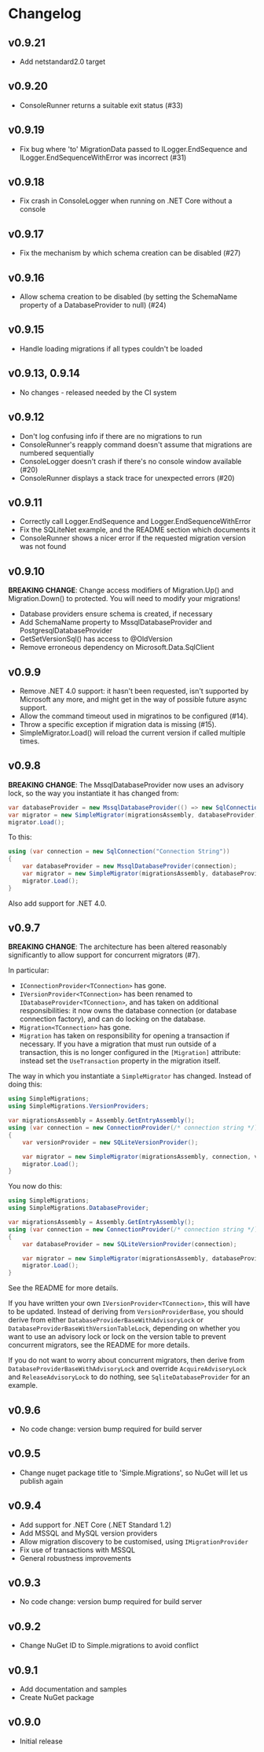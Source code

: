 Changelog
=========

v0.9.21
-------

 - Add netstandard2.0 target

v0.9.20
-------

 - ConsoleRunner returns a suitable exit status (#33)

v0.9.19
-------

 - Fix bug where 'to' MigrationData passed to ILogger.EndSequence and ILogger.EndSequenceWithError was incorrect (#31)

v0.9.18
-------

 - Fix crash in ConsoleLogger when running on .NET Core without a console

v0.9.17
-------

 - Fix the mechanism by which schema creation can be disabled (#27)

v0.9.16
-------

 - Allow schema creation to be disabled (by setting the SchemaName property of a DatabaseProvider to null) (#24)

v0.9.15
-------

 - Handle loading migrations if all types couldn't be loaded

v0.9.13, 0.9.14
---------------

 - No changes - released needed by the CI system

v0.9.12
-------

 - Don't log confusing info if there are no migrations to run
 - ConsoleRunner's reapply command doesn't assume that migrations are numbered sequentially
 - ConsoleLogger doesn't crash if there's no console window available (#20)
 - ConsoleRunner displays a stack trace for unexpected errors (#20)

v0.9.11
-------

 - Correctly call Logger.EndSequence and Logger.EndSequenceWithError
 - Fix the SQLiteNet example, and the README section which documents it
 - ConsoleRunner shows a nicer error if the requested migration version was not found

v0.9.10
-------

**BREAKING CHANGE**: Change access modifiers of Migration.Up() and Migration.Down() to protected. You will need to modify your migrations!

 - Database providers ensure schema is created, if necessary
 - Add SchemaName property to MssqlDatabaseProvider and PostgresqlDatabaseProvider
 - GetSetVersionSql() has access to @OldVersion
 - Remove erroneous dependency on Microsoft.Data.SqlClient

v0.9.9
------

 - Remove .NET 4.0 support: it hasn't been requested, isn't supported by Microsoft any more, and might get in the way of possible future async support.
 - Allow the command timeout used in migratinos to be configured (#14).
 - Throw a specific exception if migration data is missing (#15).
 - SimpleMigrator.Load() will reload the current version if called multiple times.

v0.9.8
------

**BREAKING CHANGE**: The MssqlDatabaseProvider now uses an advisory lock, so the way you instantiate it has changed from:

```csharp
var databaseProvider = new MssqlDatabaseProvider(() => new SqlConnection("Connection String"));
var migrator = new SimpleMigrator(migrationsAssembly, databaseProvider);
migrator.Load();
```

To this:

```csharp
using (var connection = new SqlConnection("Connection String"))
{
    var databaseProvider = new MssqlDatabaseProvider(connection);
    var migrator = new SimpleMigrator(migrationsAssembly, databaseProvider);
    migrator.Load();
}
```

Also add support for .NET 4.0.

v0.9.7
------

**BREAKING CHANGE**: The architecture has been altered reasonably significantly to allow support for concurrent migrators (#7).

In particular:

   - `IConnectionProvider<TConnection>` has gone.
   - `IVersionProvider<TConnection>` has been renamed to `IDatabaseProvider<TConnection>`, and has taken on additional responsibilities: it now owns the database connection (or database connection factory), and can do locking on the database.
   - `Migration<TConnection>` has gone.
   - `Migration` has taken on responsibility for opening a transaction if necessary. If you have a migration that must run outside of a transaction, this is no longer configured in the `[Migration]` attribute: instead set the `UseTransaction` property in the migration itself.

The way in which you instantiate a `SimpleMigrator` has changed. Instead of doing this:

```csharp
using SimpleMigrations;
using SimpleMigrations.VersionProviders;

var migrationsAssembly = Assembly.GetEntryAssembly();
using (var connection = new ConnectionProvider(/* connection string */))
{
    var versionProvider = new SQLiteVersionProvider();

    var migrator = new SimpleMigrator(migrationsAssembly, connection, versionProvider);
    migrator.Load();
}
```

You now do this:

```csharp
using SimpleMigrations;
using SimpleMigrations.DatabaseProvider;

var migrationsAssembly = Assembly.GetEntryAssembly();
using (var connection = new ConnectionProvider(/* connection string */))
{
    var databaseProvider = new SQLiteVersionProvider(connection);

    var migrator = new SimpleMigrator(migrationsAssembly, databaseProvider);
    migrator.Load();
}
```

See the README for more details.

If you have written your own `IVersionProvider<TConnection>`, this will have to be updated.
Instead of deriving from `VersionProviderBase`, you should derive from either `DatabaseProviderBaseWithAdvisoryLock` or `DatabaseProviderBaseWithVersionTableLock`, depending on whether you want to use an advisory lock or lock on the version table to prevent concurrent migrators, see the README for more details.

If you do not want to worry about concurrent migrators, then derive from `DatabaseProviderBaseWithAdvisoryLock` and override `AcquireAdvisoryLock` and `ReleaseAdvisoryLock` to do nothing, see `SqliteDatabaseProvider` for an example.




v0.9.6
------

 - No code change: version bump required for build server

v0.9.5
------

 - Change nuget package title to 'Simple.Migrations', so NuGet will let us publish again

v0.9.4
------

 - Add support for .NET Core (.NET Standard 1.2)
 - Add MSSQL and MySQL version providers
 - Allow migration discovery to be customised, using `IMigrationProvider`
 - Fix use of transactions with MSSQL
 - General robustness improvements

v0.9.3
------

 - No code change: version bump required for build server

v0.9.2
------

 - Change NuGet ID to Simple.migrations to avoid conflict

v0.9.1
------

 - Add documentation and samples
 - Create NuGet package
 
v0.9.0
------

 - Initial release